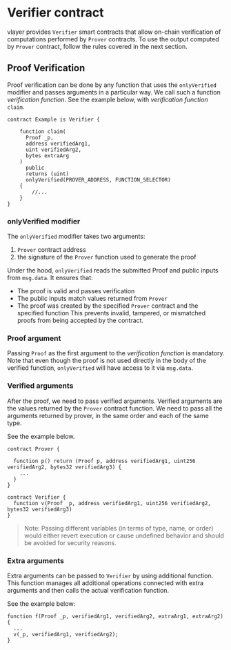 # Verifier contract

vlayer provides `Verifier` smart contracts that allow on-chain verification of computations performed by `Prover` contracts. To use the output computed by `Prover` contract, follow the rules covered in the next section.

## Proof Verification 
Proof verification can be done by any function that uses the `onlyVerified` modifier and passes arguments in a particular way. We call such a function *verification function*. See the example below, with *verification function* `claim`.

```solidity
contract Example is Verifier {

    function claim(
      Proof _p, 
      address verifiedArg1, 
      uint verifiedArg2, 
      bytes extraArg
    ) 
      public 
      returns (uint)
      onlyVerified(PROVER_ADDRESS, FUNCTION_SELECTOR) 
    {
        //...
    }
}
```

### onlyVerified modifier
The `onlyVerified` modifier takes two arguments:
1. `Prover` contract address 
2. the signature of the `Prover` function used to generate the proof

Under the hood, `onlyVerified` reads the submitted Proof and public inputs from `msg.data`. It ensures that:
- The proof is valid and passes verification
- The public inputs match values returned from `Prover`
- The proof was created by the specified `Prover` contract and the specified function
This prevents invalid, tampered, or mismatched proofs from being accepted by the contract.

### Proof argument
Passing `Proof` as the first argument to the *verification function* is mandatory. Note that even though the proof is not used directly in the body of the verified function, `onlyVerified` will have access to it via `msg.data`.

### Verified arguments
After the proof, we need to pass verified arguments. Verified arguments are the values returned by the `Prover` contract function. We need to pass all the arguments returned by prover, in the same order and each of the same type.

See the example below.

```solidity
contract Prover {

  function p() return (Proof p, address verifiedArg1, uint256 verifiedArg2, bytes32 verifiedArg3) {
    ...
  }
}

contract Verifier {
  function v(Proof _p, address verifiedArg1, uint256 verifiedArg2, bytes32 verifiedArg3) 
}

```

> Note: Passing different variables (in terms of type, name, or order) would either revert execution or cause undefined behavior and should be avoided for security reasons.


### Extra arguments
Extra arguments can be passed to `Verifier` by using additional function. This function manages all additional operations connected with extra arguments and then calls the actual verification function.  

See the example below:

```solidity
function f(Proof _p, verifiedArg1, verifiedArg2, extraArg1, extraArg2) {
  ...
  v(_p, verifiedArg1, verifiedArg2);
}
```